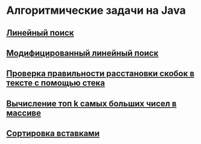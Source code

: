 # Алгоритмические задачи на Java

## [Линейный поиск](https://github.com/Java-Master-Ru/Algorithms/tree/master/LinearSearch)
## [Модифицированный линейный поиск](https://github.com/Java-Master-Ru/Algorithms/tree/master/ModifiedLinearSearch)
## [Проверка правильности расстановки скобок в тексте с помощью стека](https://github.com/Java-Master-Ru/Algorithms/tree/master/IsValidParentheses)
## [Вычисление топ k самых больших чисел в массиве](https://github.com/Java-Master-Ru/Algorithms/tree/master/GetTopKItems)
## [Сортировка вставками](https://github.com/Java-Master-Ru/Algorithms/tree/master/InsertionSort)
